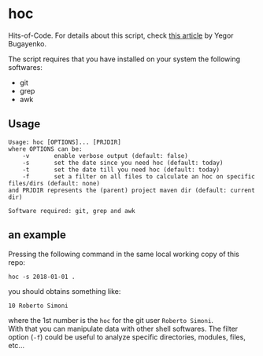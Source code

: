 # hoc

Hits-of-Code. For details about this script, check [this article](http://www.yegor256.com/2014/11/14/hits-of-code.html) by Yegor Bugayenko.

The script requires that you have installed on your system the following softwares:

  * git
  * grep 
  * awk 


## Usage

```
Usage: hoc [OPTIONS]... [PRJDIR]
where OPTIONS can be:
	-v       enable verbose output (default: false)
	-s       set the date since you need hoc (default: today)
	-t       set the date till you need hoc (default: today)
	-f       set a filter on all files to calculate an hoc on specific files/dirs (default: none)
and PRJDIR represents the (parent) project maven dir (default: current dir)

Software required: git, grep and awk
```


## an example

Pressing the following command in the same local working copy of this repo:

```
hoc -s 2018-01-01 .
```

you should obtains something like:

```
10 Roberto Simoni
```

where the 1st number is the `hoc` for the git user `Roberto Simoni`.  
With that you can manipulate data with other shell softwares.
The filter option (`-f`) could be useful to analyze specific directories, modules, files, etc...
